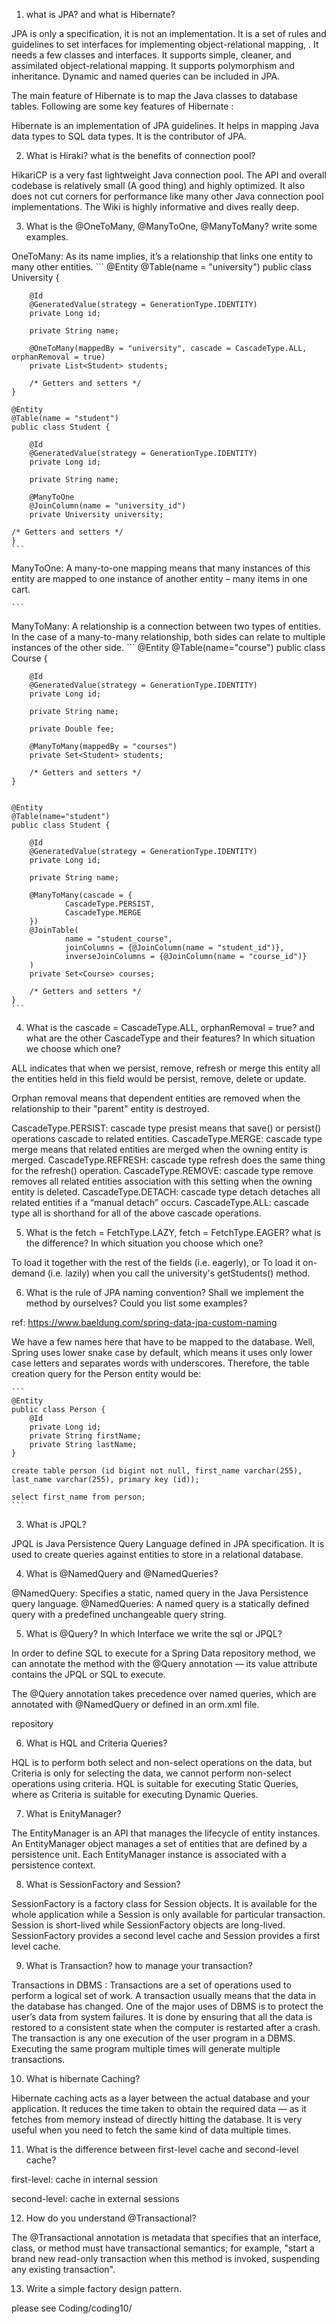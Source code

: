 1.  what is JPA? and what is Hibernate?
   
JPA is only a specification, it is not an implementation.
It is a set of rules and guidelines to set interfaces for implementing object-relational mapping, .
It needs a few classes and interfaces.
It supports simple, cleaner, and assimilated object-relational mapping.
It supports polymorphism and inheritance.
Dynamic and named queries can be included in JPA.

The main feature of Hibernate is to map the Java classes to database tables. Following are some key features of Hibernate :

Hibernate is an implementation of JPA guidelines.
It helps in mapping Java data types to SQL data types.
It is the contributor of JPA.

2.  What is Hiraki? what is the benefits of connection pool?

HikariCP is a very fast lightweight Java connection pool. The API and overall codebase is relatively small (A good thing) and highly optimized. It also does not cut corners for performance like many other Java connection pool implementations. The Wiki is highly informative and dives really deep.
   
3.  What is the  @OneToMany, @ManyToOne, @ManyToMany? write some examples.

OneToMany: As its name implies, it’s a relationship that links one entity to many other entities.
    ```
    @Entity
    @Table(name = "university")
    public class University {

        @Id
        @GeneratedValue(strategy = GenerationType.IDENTITY)
        private Long id;

        private String name;

        @OneToMany(mappedBy = "university", cascade = CascadeType.ALL, orphanRemoval = true)
        private List<Student> students;

        /* Getters and setters */
    }

    @Entity
    @Table(name = "student")
    public class Student {

        @Id
        @GeneratedValue(strategy = GenerationType.IDENTITY)
        private Long id;

        private String name;

        @ManyToOne
        @JoinColumn(name = "university_id")
        private University university;

    /* Getters and setters */
    }
    ```

ManyToOne: A many-to-one mapping means that many instances of this entity are mapped to one instance of another entity – many items in one cart.

    ```

ManyToMany: A relationship is a connection between two types of entities. In the case of a many-to-many relationship, both sides can relate to multiple instances of the other side.
    ```
    @Entity
    @Table(name="course")
    public class Course {

        @Id
        @GeneratedValue(strategy = GenerationType.IDENTITY)
        private Long id;

        private String name;

        private Double fee;

        @ManyToMany(mappedBy = "courses")
        private Set<Student> students;

        /* Getters and setters */
    }


    @Entity
    @Table(name="student")
    public class Student {

        @Id
        @GeneratedValue(strategy = GenerationType.IDENTITY)
        private Long id;

        private String name;

        @ManyToMany(cascade = {
                CascadeType.PERSIST,
                CascadeType.MERGE
        })
        @JoinTable(
                name = "student_course",
                joinColumns = {@JoinColumn(name = "student_id")},
                inverseJoinColumns = {@JoinColumn(name = "course_id")}
        )
        private Set<Course> courses;

        /* Getters and setters */
    }
    ```

   
4. What is the  cascade = CascadeType.ALL, orphanRemoval = true? and what are the other CascadeType and their features? In which situation we choose which one?

ALL indicates that when we persist, remove, refresh or merge this entity all the entities held in this field would be persist, remove, delete or update.

Orphan removal means that dependent entities are removed when the relationship to their "parent" entity is destroyed. 

CascadeType.PERSIST: cascade type presist means that save() or persist() operations cascade to related entities.
CascadeType.MERGE: cascade type merge means that related entities are merged when the owning entity is merged.
CascadeType.REFRESH: cascade type refresh does the same thing for the refresh() operation.
CascadeType.REMOVE: cascade type remove removes all related entities association with this setting when the owning entity is deleted.
CascadeType.DETACH: cascade type detach detaches all related entities if a “manual detach” occurs.
CascadeType.ALL: cascade type all is shorthand for all of the above cascade operations.
   
5.  What is the  fetch = FetchType.LAZY, fetch = FetchType.EAGER? what is the 
difference? In which situation you choose which one?

To load it together with the rest of the fields (i.e. eagerly), or
To load it on-demand (i.e. lazily) when you call the university's getStudents() method.

6.  What is the rule of JPA naming convention? Shall we implement the method by 
ourselves? Could you list some examples?

ref: https://www.baeldung.com/spring-data-jpa-custom-naming

We have a few names here that have to be mapped to the database. Well, Spring uses lower snake case by default, which means it uses only lower case letters and separates words with underscores. Therefore, the table creation query for the Person entity would be:

    ```
    @Entity
    public class Person {
        @Id
        private Long id;
        private String firstName;
        private String lastName;
    }

    create table person (id bigint not null, first_name varchar(255), last_name varchar(255), primary key (id));

    select first_name from person;
    ```

3. What is JPQL?
   
JPQL is Java Persistence Query Language defined in JPA specification. It is used to create queries against entities to store in a relational database.

4.  What is @NamedQuery and @NamedQueries?
   
   @NamedQuery: Specifies a static, named query in the Java Persistence query language. 
   @NamedQueries: A named query is a statically defined query with a predefined unchangeable query string. 

5.  What is @Query? In which Interface we write the sql or JPQL?

In order to define SQL to execute for a Spring Data repository method, we can annotate the method with the @Query annotation — its value attribute contains the JPQL or SQL to execute.

The @Query annotation takes precedence over named queries, which are annotated with @NamedQuery or defined in an orm.xml file.

repository 
   
6.  What is HQL and Criteria Queries?

HQL is to perform both select and non-select operations on the data, but Criteria is only for selecting the data, we cannot perform non-select operations using criteria. HQL is suitable for executing Static Queries, where as Criteria is suitable for executing Dynamic Queries.
   
7. What is EnityManager?

The EntityManager is an API that manages the lifecycle of entity instances. An EntityManager object manages a set of entities that are defined by a persistence unit. Each EntityManager instance is associated with a persistence context.
   
8.  What is SessionFactory and Session?

SessionFactory is a factory class for Session objects. It is available for the whole application while a Session is only available for particular transaction. Session is short-lived while SessionFactory objects are long-lived. SessionFactory provides a second level cache and Session provides a first level cache.
   
9.  What is Transaction? how to manage your transaction?

Transactions in DBMS : 
Transactions are a set of operations used to perform a logical set of work. A transaction usually means that the data in the database has changed. One of the major uses of DBMS is to protect the user’s data from system failures. It is done by ensuring that all the data is restored to a consistent state when the computer is restarted after a crash. The transaction is any one execution of the user program in a DBMS. Executing the same program multiple times will generate multiple transactions. 
    
10. What is hibernate Caching?

Hibernate caching acts as a layer between the actual database and your application. It reduces the time taken to obtain the required data — as it fetches from memory instead of directly hitting the database. It is very useful when you need to fetch the same kind of data multiple times.

    
11.  What is the difference between first-level cache and second-level cache?

first-level: cache in internal session

second-level: cache in external sessions
    

12. How do you understand @Transactional?
    
The @Transactional annotation is metadata that specifies that an interface, class, or method must have transactional semantics; for example, "start a brand new read-only transaction when this method is invoked, suspending any existing transaction".

13.    Write a simple factory design pattern.

please see Coding/coding10/